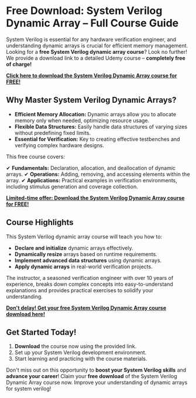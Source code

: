 # Free Download: System Verilog Dynamic Array – Full Course Guide

System Verilog is essential for any hardware verification engineer, and understanding dynamic arrays is crucial for efficient memory management. Looking for a **free System Verilog dynamic array course**? Look no further! We provide a download link to a detailed Udemy course – **completely free of charge!**

[**Click here to download the System Verilog Dynamic Array course for FREE!**](https://udemywork.com/system-verilog-dynamic-array)

## Why Master System Verilog Dynamic Arrays?

*   **Efficient Memory Allocation:** Dynamic arrays allow you to allocate memory only when needed, optimizing resource usage.
*   **Flexible Data Structures:** Easily handle data structures of varying sizes without predefining fixed limits.
*   **Essential for Verification:** Key to creating effective testbenches and verifying complex hardware designs.

This free course covers:

✔ **Fundamentals:** Declaration, allocation, and deallocation of dynamic arrays.
✔ **Operations:** Adding, removing, and accessing elements within the array.
✔ **Applications:** Practical examples in verification environments, including stimulus generation and coverage collection.

[**Limited-time offer: Download the System Verilog Dynamic Array course for FREE!**](https://udemywork.com/system-verilog-dynamic-array)

## Course Highlights

This System Verilog dynamic array course will teach you how to:

*   **Declare and initialize** dynamic arrays effectively.
*   **Dynamically resize** arrays based on runtime requirements.
*   **Implement advanced data structures** using dynamic arrays.
*   **Apply dynamic arrays** in real-world verification projects.

The instructor, a seasoned verification engineer with over 10 years of experience, breaks down complex concepts into easy-to-understand explanations and provides practical exercises to solidify your understanding.

[**Don't delay! Get your free System Verilog Dynamic Array course download here!**](https://udemywork.com/system-verilog-dynamic-array)

## Get Started Today!

1.  **Download** the course now using the provided link.
2.  Set up your System Verilog development environment.
3.  Start learning and practicing with the course materials.

Don't miss out on this opportunity to **boost your System Verilog skills** and **advance your career**! Claim your **free download** of the System Verilog Dynamic Array course now. Improve your understanding of dynamic arrays for system verilog!
